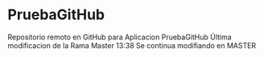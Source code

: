 # PruebaGitHub
Repositorio remoto en GitHub para Aplicacion PruebaGitHub
Última modificacion de la Rama Master 13:38
Se continua modifiando en MASTER
